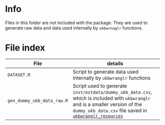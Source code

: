 # Info

Files in this folder are not included with the package. They are used to generate raw data and data used internally by `ukbwrnaglr` functions.

# File index

| File | details |
|------|---------|
| `DATASET.R` | Script to generate data used internally by `ukbwranglr` functions |
| `gen_dummy_ukb_data_raw.R` | Script used to generate `inst/extdata/dummy_ukb_data.csv`, which is included with `ukbwranglr` and is a smaller version of the `dummy_ukb_data.csv` file saved in [`ukbwranglr_resources`](https://github.com/rmgpanw/ukbwranglr_resources/tree/main/dummy_ukb_data) |
